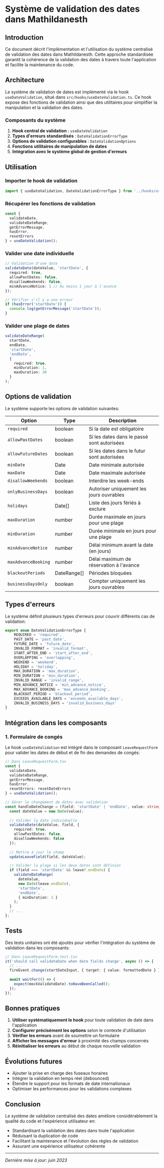 # Système de validation des dates dans Mathildanesth

## Introduction

Ce document décrit l'implémentation et l'utilisation du système centralisé de validation des dates dans Mathildanesth. Cette approche standardisée garantit la cohérence de la validation des dates à travers toute l'application et facilite la maintenance du code.

## Architecture

Le système de validation de dates est implémenté via le hook `useDateValidation`, situé dans `src/hooks/useDateValidation.ts`. Ce hook expose des fonctions de validation ainsi que des utilitaires pour simplifier la manipulation et la validation des dates.

### Composants du système

1. **Hook central de validation** : `useDateValidation`
2. **Types d'erreurs standardisés** : `DateValidationErrorType`
3. **Options de validation configurables** : `DateValidationOptions`
4. **Fonctions utilitaires de manipulation de dates**
5. **Intégration avec le système global de gestion d'erreurs**

## Utilisation

### Importer le hook de validation

```typescript
import { useDateValidation, DateValidationErrorType } from '../hooks/useDateValidation';
```

### Récupérer les fonctions de validation

```typescript
const {
  validateDate,
  validateDateRange,
  getErrorMessage,
  hasError,
  resetErrors
} = useDateValidation();
```

### Valider une date individuelle

```typescript
// Validation d'une date
validateDate(dateValue, 'startDate', {
  required: true,
  allowPastDates: false,
  disallowWeekends: false,
  minAdvanceNotice: 1 // Au moins 1 jour à l'avance
});

// Vérifier s'il y a une erreur
if (hasError('startDate')) {
  console.log(getErrorMessage('startDate'));
}
```

### Valider une plage de dates

```typescript
validateDateRange(
  startDate,
  endDate,
  'startDate',
  'endDate',
  {
    required: true,
    minDuration: 1,
    maxDuration: 30
  }
);
```

## Options de validation

Le système supporte les options de validation suivantes:

| Option | Type | Description |
|--------|------|-------------|
| `required` | boolean | Si la date est obligatoire |
| `allowPastDates` | boolean | Si les dates dans le passé sont autorisées |
| `allowFutureDates` | boolean | Si les dates dans le futur sont autorisées |
| `minDate` | Date | Date minimale autorisée |
| `maxDate` | Date | Date maximale autorisée |
| `disallowWeekends` | boolean | Interdire les week-ends |
| `onlyBusinessDays` | boolean | Autoriser uniquement les jours ouvrables |
| `holidays` | Date[] | Liste des jours fériés à exclure |
| `maxDuration` | number | Durée maximale en jours pour une plage |
| `minDuration` | number | Durée minimale en jours pour une plage |
| `minAdvanceNotice` | number | Délai minimum avant la date (en jours) |
| `maxAdvanceBooking` | number | Délai maximum de réservation à l'avance |
| `blackoutPeriods` | DateRange[] | Périodes bloquées |
| `businessDaysOnly` | boolean | Compter uniquement les jours ouvrables |

## Types d'erreurs

Le système définit plusieurs types d'erreurs pour couvrir différents cas de validation:

```typescript
export enum DateValidationErrorType {
    REQUIRED = 'required',
    PAST_DATE = 'past_date',
    FUTURE_DATE = 'future_date',
    INVALID_FORMAT = 'invalid_format',
    START_AFTER_END = 'start_after_end',
    OVERLAPPING = 'overlapping',
    WEEKEND = 'weekend',
    HOLIDAY = 'holiday',
    MAX_DURATION = 'max_duration',
    MIN_DURATION = 'min_duration',
    INVALID_RANGE = 'invalid_range',
    MIN_ADVANCE_NOTICE = 'min_advance_notice',
    MAX_ADVANCE_BOOKING = 'max_advance_booking',
    BLACKOUT_PERIOD = 'blackout_period',
    EXCEEDS_AVAILABLE_DAYS = 'exceeds_available_days',
    INVALID_BUSINESS_DAYS = 'invalid_business_days'
}
```

## Intégration dans les composants

### 1. Formulaire de congés

Le hook `useDateValidation` est intégré dans le composant `LeaveRequestForm` pour valider les dates de début et de fin des demandes de congés:

```typescript
// Dans LeaveRequestForm.tsx
const {
  validateDate,
  validateDateRange,
  getErrorMessage,
  hasError,
  resetErrors: resetDateErrors
} = useDateValidation();

// Gérer le changement de dates avec validation
const handleDateChange = (field: 'startDate' | 'endDate', value: string) => {
  const dateValue = new Date(value);
  
  // Valider la date individuelle
  validateDate(dateValue, field, {
    required: true,
    allowPastDates: false,
    disallowWeekends: false
  });
  
  // Mettre à jour le champ
  updateLeaveField(field, dateValue);

  // Valider la plage si les deux dates sont définies
  if (field === 'startDate' && leave?.endDate) {
    validateDateRange(
      dateValue, 
      new Date(leave.endDate), 
      'startDate', 
      'endDate',
      { minDuration: 1 }
    );
  }
  // ...
};
```

## Tests

Des tests unitaires ont été ajoutés pour vérifier l'intégration du système de validation dans les composants:

```typescript
// Dans LeaveRequestForm.test.tsx
it('should call validateDate when date fields change', async () => {
  // ...
  fireEvent.change(startDateInput, { target: { value: formattedDate } });
  
  await waitFor(() => {
    expect(mockValidateDate).toHaveBeenCalled();
  });
});
```

## Bonnes pratiques

1. **Utiliser systématiquement le hook** pour toute validation de date dans l'application
2. **Configurer précisément les options** selon le contexte d'utilisation
3. **Vérifier les erreurs** avant de soumettre un formulaire
4. **Afficher les messages d'erreur** à proximité des champs concernés
5. **Réinitialiser les erreurs** au début de chaque nouvelle validation

## Évolutions futures

- Ajouter la prise en charge des fuseaux horaires
- Intégrer la validation en temps réel (debounced)
- Étendre le support pour les formats de date internationaux
- Optimiser les performances pour les validations complexes

## Conclusion

Le système de validation centralisé des dates améliore considérablement la qualité du code et l'expérience utilisateur en:
- Standardisant la validation des dates dans toute l'application
- Réduisant la duplication de code
- Facilitant la maintenance et l'évolution des règles de validation
- Assurant une expérience utilisateur cohérente

---

*Dernière mise à jour: juin 2023* 